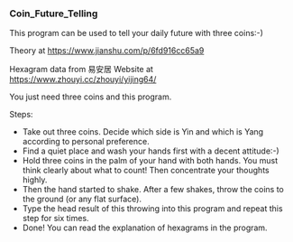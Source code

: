 ### Coin_Future_Telling


This program can be used to tell your daily future with three coins:-)
    
Theory at https://www.jianshu.com/p/6fd916cc65a9

Hexagram data from 易安居 Website at https://www.zhouyi.cc/zhouyi/yijing64/
    
You just need three coins and this program.
    
Steps:
- Take out three coins. Decide which side is Yin and which is Yang according to personal preference.
- Find a quiet place and wash your hands first with a decent attitude:-)
- Hold three coins in the palm of your hand with both hands. You must think clearly about what to count!
 Then concentrate your thoughts highly.
- Then the hand started to shake. After a few shakes, throw the coins to the ground (or any flat surface).
- Type the head result of this throwing into this program and repeat this step for six times.
- Done! You can read the explanation of hexagrams in the program.

